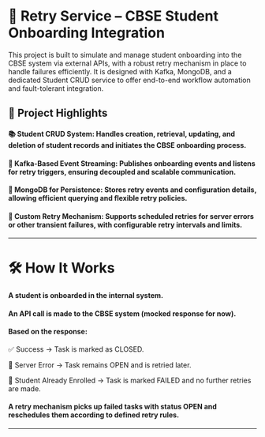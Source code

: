 # 🔁 Retry Service – CBSE Student Onboarding Integration
This project is built to simulate and manage student onboarding into the CBSE system via external APIs, with a robust retry mechanism in place to handle failures efficiently. It is designed with Kafka, MongoDB, and a dedicated Student CRUD service to offer end-to-end workflow automation and fault-tolerant integration.

## 📌 Project Highlights
#### 📚 Student CRUD System: Handles creation, retrieval, updating, and deletion of student records and initiates the CBSE onboarding process.

#### 📨 Kafka-Based Event Streaming: Publishes onboarding events and listens for retry triggers, ensuring decoupled and scalable communication.

#### 💾 MongoDB for Persistence: Stores retry events and configuration details, allowing efficient querying and flexible retry policies.

#### 🔁 Custom Retry Mechanism: Supports scheduled retries for server errors or other transient failures, with configurable retry intervals and limits.
***
# 🛠️ How It Works
#### A student is onboarded in the internal system.

#### An API call is made to the CBSE system (mocked response for now).

#### Based on the response:

✅ Success → Task is marked as CLOSED.

🔁 Server Error → Task remains OPEN and is retried later.

🚫 Student Already Enrolled → Task is marked FAILED and no further retries are made.

#### A retry mechanism picks up failed tasks with status OPEN and reschedules them according to defined retry rules.
***
